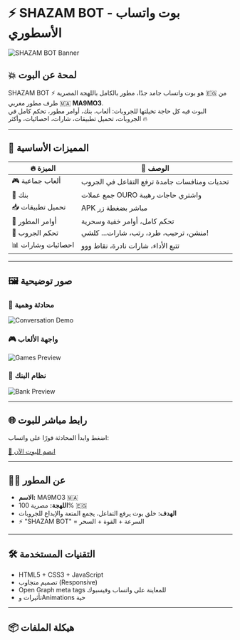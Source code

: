 # ⚡ SHAZAM BOT - بوت واتساب الأسطوري

![SHAZAM BOT Banner](https://i.ibb.co/vk7rKtY/shazam-cover.jpg)

## 💥 لمحة عن البوت
SHAZAM BOT ⚡ هو بوت واتساب جامد جدًا، مطور بالكامل باللهجة المصرية 🇪🇬 من طرف مطور مغربي 🇲🇦 **MA9MO3**.  
البوت فيه كل حاجة تخيلتها للجروبات: ألعاب، بنك، أوامر مطور، تحكم كامل في الجروبات، تحميل تطبيقات، شارات، احصائيات، وأكثر 🔥

---

## 🚀 المميزات الأساسية

| 🔥 الميزة | 📜 الوصف |
|----------|----------|
| 🎮 ألعاب جماعية | تحديات ومنافسات جامدة ترفع التفاعل في الجروب |
| 🏦 بنك | جمع عملات OURO واشتري حاجات رهيبة |
| 📥 تحميل تطبيقات | APK مباشر بضغطة زر |
| 👑 أوامر المطور | تحكم كامل، أوامر خفية وسحرية |
| 👥 تحكم الجروب | منشن، ترحيب، طرد، رتب، شارات... كلشي! |
| 📊 احصائيات وشارات | تتبع الأداء، شارات نادرة، نقاط ووو |

---

## 🖼️ صور توضيحية

### 💬 محادثة وهمية
![Conversation Demo](https://i.ibb.co/2y8Wm5B/demo-chat.png)

### 🎮 واجهة الألعاب
![Games Preview](https://i.ibb.co/3pQx2yX/demo-games.png)

### 🏦 نظام البنك
![Bank Preview](https://i.ibb.co/5sJz1qL/demo-bank.png)

---

## 🌐 رابط مباشر للبوت

اضغط وابدأ المحادثة فورًا على واتساب:

[🚀 انضم للبوت الآن](https://wa.me/212XXXXXXXXX)

---

## 🧙‍♂️ عن المطور
- **الاسم:** MA9MO3 🇲🇦  
- **اللهجة:** مصرية 100% 🇪🇬  
- **الهدف:** خلق بوت يرفع التفاعل، يجمع المتعة والإبداع للجروبات  
- ⚡ "SHAZAM BOT" = السرعة + القوة + السحر

---

## 🛠️ التقنيات المستخدمة
- HTML5 + CSS3 + JavaScript  
- تصميم متجاوب (Responsive)  
- Open Graph meta tags للمعاينة على واتساب وفيسبوك  
- تأثيرات وAnimations حية

---

## 📦 هيكلة الملفات
